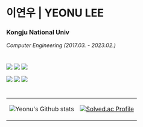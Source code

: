 # 이연우 | YEONU LEE
### Kongju National Univ
*Computer Engineering* 
*(2017.03. - 2023.02.)*

#

<a href="https://ko.wikipedia.org/wiki/HTML5"><img src="https://img.shields.io/badge/HTML5-E34F26?style=flat-square&amp;logo=HTML5&amp;logoColor=white" /></a> <a href="https://ko.wikipedia.org/wiki/CSS"><img src="https://img.shields.io/badge/CSS3-1572B6?style=flat-square&amp;logo=CSS3&amp;logoColor=white" /></a> <a href="https://ko.wikipedia.org/wiki/Javascript/"><img src="https://img.shields.io/badge/Javascript-F7DF1E?style=flat-square&amp;logo=Javascript&amp;logoColor=black" /></a>

<a href="https://java.com/ko/"><img src="https://img.shields.io/badge/Java-007396?style=flat-square&amp;logo=Java&amp;logoColor=white" /></a> <a href="https://spring.io/"><img src="https://img.shields.io/badge/Spring-6DB33F?style=flat-square&amp;logo=Spring&amp;logoColor=white" /></a> <a href="https://go.mariadb.com/"><img src="https://img.shields.io/badge/MariaDB-003545?style=flat-square&amp;logo=MariaDB&amp;logoColor=white" /></a>
#
  
  
<table>

<td>  
  
![Yeonu's Github stats](https://github-readme-stats.vercel.app/api?username=YeonuLee&show_icons=true)
  
</td>
  
<td>

[![Solved.ac Profile](http://mazassumnida.wtf/api/v2/generate_badge?boj=dldusdn8060)](https://solved.ac/dldusdn8060/)
  
</td>
  
<table>
